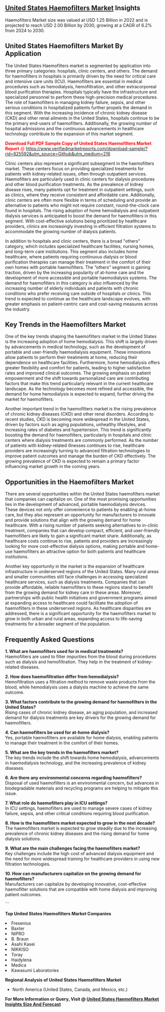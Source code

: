 <h2><a href="https://www.verifiedmarketreports.com/download-sample/?rid=825592&amp;utm_source=Github&amp;utm_medium=216" target="_blank">United States Haemofilters Market</a> Insights</h2><p>Haemofilters Market size was valued at USD 1.25 Billion in 2022 and is projected to reach USD 2.00 Billion by 2030, growing at a CAGR of 6.2% from 2024 to 2030.</p><p><h2>United States Haemofilters Market By Application</h2><p>The United States Haemofilters market is segmented by application into three primary categories: hospitals, clinic centers, and others. The demand for haemofilters in hospitals is primarily driven by the need for critical care and intensive care units (ICU). Haemofilters are essential in medical procedures such as hemodialysis, hemofiltration, and other extracorporeal blood purification therapies. Hospitals typically have the infrastructure and specialized personnel to perform these high-precision medical procedures. The role of haemofilters in managing kidney failure, sepsis, and other serious conditions in hospitalized patients further propels the demand in this segment. With the increasing incidence of chronic kidney disease (CKD) and other renal ailments in the United States, hospitals continue to be the primary end-users of haemofilters. Additionally, the growing number of hospital admissions and the continuous advancements in healthcare technology contribute to the expansion of this market segment.</p><p><p><span class=""><span style="color: #ff0000;"><strong>Download Full PDF Sample Copy of United States Haemofilters Market Report</strong> @ </span><a href="https://www.verifiedmarketreports.com/download-sample/?rid=825592&amp;utm_source=Github&amp;utm_medium=216" target="_blank">https://www.verifiedmarketreports.com/download-sample/?rid=825592&amp;utm_source=Github&amp;utm_medium=216</a></span></p></p><p>Clinic centers also represent a significant subsegment in the haemofilters market. These centers focus on providing specialized treatments for patients with kidney-related issues, often through outpatient services. Haemofilters are particularly used in clinic centers for dialysis procedures and other blood purification treatments. As the prevalence of kidney disease rises, many patients opt for treatment in outpatient settings, such as clinics, where they receive consistent and affordable care. Additionally, clinic centers are often more flexible in terms of scheduling and provide an alternative to patients who might not require constant, round-the-clock care found in hospitals. The rising adoption of home hemodialysis and outpatient dialysis services is anticipated to boost the demand for haemofilters in this segment. With cost-effective solutions being prioritized by healthcare providers, clinics are increasingly investing in efficient filtration systems to accommodate the growing number of dialysis patients.</p><p>In addition to hospitals and clinic centers, there is a broad "others" category, which includes specialized healthcare facilities, nursing homes, and long-term care institutions. This segment also includes home healthcare, where patients requiring continuous dialysis or blood purification therapies can manage their treatment in the comfort of their own homes with portable haemofilters. The “others” segment is gaining traction, driven by the increasing popularity of at-home care and the development of more accessible and portable haemodialysis systems. The demand for haemofilters in this category is also influenced by the increasing number of elderly individuals and patients with chronic conditions who prefer receiving care outside of hospitals or clinics. This trend is expected to continue as the healthcare landscape evolves, with greater emphasis on patient-centric care and cost-saving measures across the industry.</p><h2>Key Trends in the Haemofilters Market</h2><p>One of the key trends shaping the haemofilters market in the United States is the increasing adoption of home hemodialysis. This shift is largely driven by advancements in medical technology, such as the development of portable and user-friendly haemodialysis equipment. These innovations allow patients to perform their treatments at home, reducing their dependence on healthcare facilities. Furthermore, home hemodialysis offers greater flexibility and comfort for patients, leading to higher satisfaction rates and improved clinical outcomes. The growing emphasis on patient empowerment and the shift towards personalized care are contributing factors that make this trend particularly relevant in the current healthcare landscape. As the technology becomes more refined and accessible, the demand for home hemodialysis is expected to expand, further driving the market for haemofilters.</p><p>Another important trend in the haemofilters market is the rising prevalence of chronic kidney diseases (CKD) and other renal disorders. According to recent studies, CKD is becoming more widespread in the United States, driven by factors such as aging populations, unhealthy lifestyles, and increasing rates of diabetes and hypertension. This trend is significantly boosting the demand for haemofilters, particularly in hospitals and clinic centers where dialysis treatments are commonly performed. As the number of patients with kidney-related illnesses continues to rise, healthcare providers are increasingly turning to advanced filtration technologies to improve patient outcomes and manage the burden of CKD effectively. The growing prevalence of CKD is expected to remain a primary factor influencing market growth in the coming years.</p><h2>Opportunities in the Haemofilters Market</h2><p>There are several opportunities within the United States haemofilters market that companies can capitalize on. One of the most promising opportunities lies in the development of advanced, portable haemodialysis devices. These devices not only offer convenience to patients by enabling at-home care, but they also represent an opportunity for manufacturers to innovate and provide solutions that align with the growing demand for home healthcare. With a rising number of patients seeking alternatives to in-clinic treatment, companies that can develop compact, efficient, and user-friendly haemofilters are likely to gain a significant market share. Additionally, as healthcare costs continue to rise, patients and providers are increasingly looking for more cost-effective dialysis options, making portable and home-use haemofilters an attractive option for both patients and healthcare institutions.</p><p>Another key opportunity in the market is the expansion of healthcare infrastructure in underserved regions of the United States. Many rural areas and smaller communities still face challenges in accessing specialized healthcare services, such as dialysis treatments. Companies that can provide affordable, reliable haemofilters to these regions stand to benefit from the growing demand for kidney care in these areas. Moreover, partnerships with public health initiatives and government programs aimed at expanding access to healthcare could facilitate the adoption of haemofilters in these underserved regions. As healthcare disparities are addressed, there is a significant opportunity for the haemofilters market to grow in both urban and rural areas, expanding access to life-saving treatments for a broader segment of the population.</p><h2>Frequently Asked Questions</h2><p><strong>1. What are haemofilters used for in medical treatments?</strong><br>Haemofilters are used to filter impurities from the blood during procedures such as dialysis and hemofiltration. They help in the treatment of kidney-related diseases.</p><p><strong>2. How does haemofiltration differ from hemodialysis?</strong><br>Hemofiltration uses a filtration method to remove waste products from the blood, while hemodialysis uses a dialysis machine to achieve the same outcome.</p><p><strong>3. What factors contribute to the growing demand for haemofilters in the United States?</strong><br>Rising cases of chronic kidney disease, an aging population, and increased demand for dialysis treatments are key drivers for the growing demand for haemofilters.</p><p><strong>4. Can haemofilters be used for at-home dialysis?</strong><br>Yes, portable haemofilters are available for home dialysis, enabling patients to manage their treatment in the comfort of their homes.</p><p><strong>5. What are the key trends in the haemofilters market?</strong><br>The key trends include the shift towards home hemodialysis, advancements in haemodialysis technology, and the increasing prevalence of kidney diseases.</p><p><strong>6. Are there any environmental concerns regarding haemofilters?</strong><br>Disposal of used haemofilters is an environmental concern, but advances in biodegradable materials and recycling programs are helping to mitigate this issue.</p><p><strong>7. What role do haemofilters play in ICU settings?</strong><br>In ICU settings, haemofilters are used to manage severe cases of kidney failure, sepsis, and other critical conditions requiring blood purification.</p><p><strong>8. How is the haemofilters market expected to grow in the next decade?</strong><br>The haemofilters market is expected to grow steadily due to the increasing prevalence of chronic kidney diseases and the rising demand for home dialysis solutions.</p><p><strong>9. What are the main challenges facing the haemofilters market?</strong><br>Key challenges include the high cost of advanced dialysis equipment and the need for more widespread training for healthcare providers in using new filtration technologies.</p><p><strong>10. How can manufacturers capitalize on the growing demand for haemofilters?</strong><br>Manufacturers can capitalize by developing innovative, cost-effective haemofilter solutions that are compatible with home dialysis and improving patient outcomes.</p>```</p><p><strong>Top United States Haemofilters Market Companies</strong></p><div data-test-id=""><p><li>Fresenius</li><li> Baxter</li><li> NIPRO</li><li> B. Braun</li><li> Asahi Kasei</li><li> NIKKISO</li><li> Toray</li><li> Haidylena</li><li> Medica</li><li> Kawasumi Laboratories</li></p><div><strong>Regional Analysis of&nbsp;United States Haemofilters Market</strong></div><ul><li dir="ltr"><p dir="ltr">North America&nbsp;(United States, Canada, and Mexico, etc.)</p></li></ul><p><strong>For More Information or Query, Visit @&nbsp;</strong><strong><a href="https://www.verifiedmarketreports.com/product/haemofilters-market/?utm_source=Github&amp;utm_medium=216" target="_blank">United States Haemofilters Market Insights Size And Forecast</a></strong></p></div>
